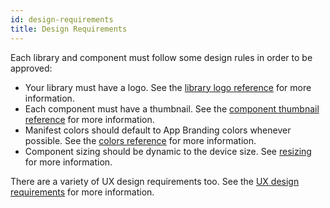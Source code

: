 ```yaml
---
id: design-requirements
title: Design Requirements
---
```


Each library and component must follow some design rules in order to be approved:

- Your library must have a logo. See the [library logo reference](/docs/standards/component-listing#logo) for more information.
- Each component must have a thumbnail. See the [component thumbnail reference](/docs/standards/component-listing#thumbnail) for more information.
- Manifest colors should default to App Branding colors whenever possible. See the [colors reference](colors-branding) for more information.
- Component sizing should be dynamic to the device size. See [resizing](resizing) for more information.

There are a variety of UX design requirements too. See the [UX design requirements](/docs/standards/manifest) for more information.
